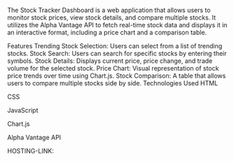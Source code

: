 The Stock Tracker Dashboard is a web application that allows users to monitor stock prices, view stock details, and compare multiple stocks. It utilizes the Alpha Vantage API to fetch real-time stock data and displays it in an interactive format, including a price chart and a comparison table.

Features
Trending Stock Selection: Users can select from a list of trending stocks.
Stock Search: Users can search for specific stocks by entering their symbols.
Stock Details: Displays current price, price change, and trade volume for the selected stock.
Price Chart: Visual representation of stock price trends over time using Chart.js.
Stock Comparison: A table that allows users to compare multiple stocks side by side.
Technologies Used
HTML

CSS

JavaScript

Chart.js

Alpha Vantage API

HOSTING-LINK: 
